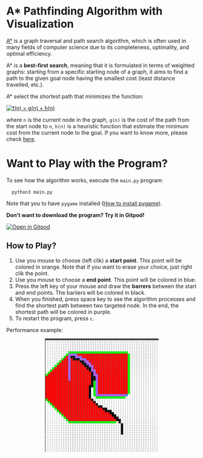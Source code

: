 # A* Pathfinding Algorithm with Visualization
[A*](https://en.wikipedia.org/wiki/A*_search_algorithm) is a graph traversal and path search algorithm, 
which is often used in many fields of computer science due to its completeness, 
optimality, and optimal efficiency. 

A* is a **best-first search**, 
meaning that it is formulated in terms of weighted graphs: 
starting from a specific starting node of a graph, 
it aims to find a path to the given goal node having the smallest cost 
(least distance travelled, etc.). 

A* select the shortest path that minimizes the function:

<a href="https://www.codecogs.com/eqnedit.php?latex=f(n)&space;=&space;g(n)&space;&plus;&space;h(n)" target="_blank"><img src="https://latex.codecogs.com/gif.latex?f(n)&space;=&space;g(n)&space;&plus;&space;h(n)" title="f(n) = g(n) + h(n)" /></a>

where `n` is the current node in the graph, `g(n)` is the cost of the path from the start node to `n`, 
`h(n)` is a heuristic function that estimate the minimum cost from the current node to the goal. 
If you want to know more, please check [here](https://en.wikipedia.org/wiki/A*_search_algorithm). 

# Want to Play with the Program?
To see how the algorithm works, execute the `main.py` program:

```
  python3 main.py
```
Note that you to have `pygame` installed ([How to install pygame](https://www.pygame.org/wiki/GettingStarted)). 

**Don't want to download the program? Try it in Gitpod!** 

[![Open in Gitpod](https://gitpod.io/button/open-in-gitpod.svg)](https://gitpod.io/#https://github.com/ShiqiHe000/A_start_pathfinding_algorithm/main.py)

## How to Play?
1. Use you mouse to choose (left clik) a **start point**. This point will be colored in orange. 
    Note that if you want to erase your choice, just right clik the point. 
2. Use you mouse to choose a **end point**. This point will be colored in blue. 
3. Press the left key of your mouse and draw the **barrers** between the start and end points. The bariiers will be colored in black. 
4. When you finished, press space key to see the algorithm processes and find the shortest path between two targeted node.
    In the end, the shortest path will be colored in purple. 
5. To restart the program, press `c`. 


Performance example:
<p align="center">
  <img src="./imgs/example.png" width="300" height = "300" class="center">
</p>
